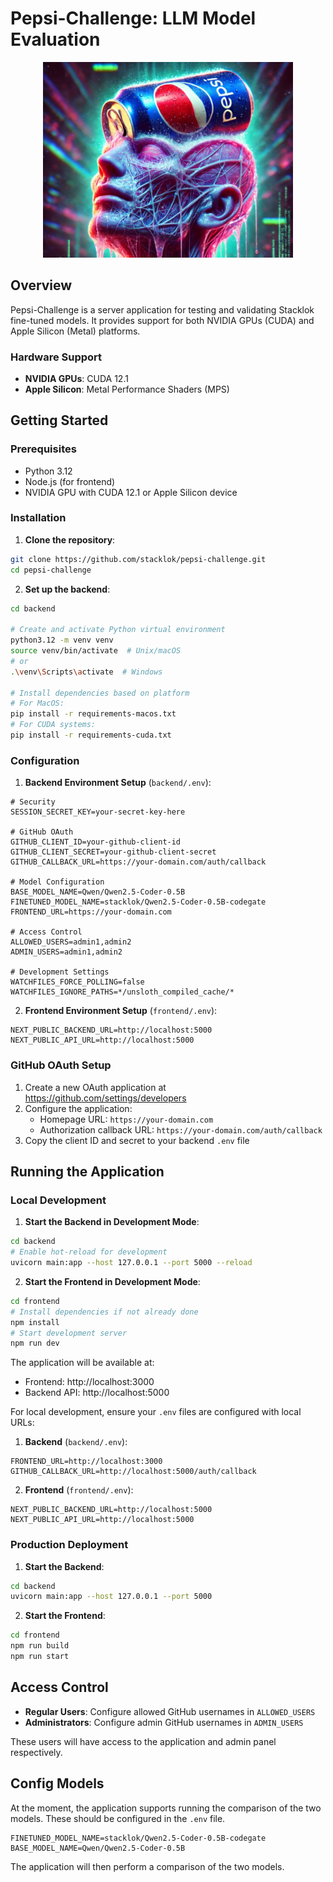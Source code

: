 # Pepsi-Challenge: LLM Model Evaluation

<p align="center">
  <img src="assets/pepsi-logo.png" alt="Pepsi Taste Logo" width="400"/>
</p>

## Overview

Pepsi-Challenge is a server application for testing and validating Stacklok fine-tuned models. It provides support for both NVIDIA GPUs (CUDA) and Apple Silicon (Metal) platforms.

### Hardware Support

- **NVIDIA GPUs**: CUDA 12.1
- **Apple Silicon**: Metal Performance Shaders (MPS)

## Getting Started

### Prerequisites

- Python 3.12
- Node.js (for frontend)
- NVIDIA GPU with CUDA 12.1 or Apple Silicon device

### Installation

1. **Clone the repository**:
```bash
git clone https://github.com/stacklok/pepsi-challenge.git
cd pepsi-challenge
```

2. **Set up the backend**:
```bash
cd backend

# Create and activate Python virtual environment
python3.12 -m venv venv
source venv/bin/activate  # Unix/macOS
# or
.\venv\Scripts\activate  # Windows

# Install dependencies based on platform
# For MacOS:
pip install -r requirements-macos.txt
# For CUDA systems:
pip install -r requirements-cuda.txt
```

### Configuration

1. **Backend Environment Setup** (`backend/.env`):
```env
# Security
SESSION_SECRET_KEY=your-secret-key-here

# GitHub OAuth
GITHUB_CLIENT_ID=your-github-client-id
GITHUB_CLIENT_SECRET=your-github-client-secret
GITHUB_CALLBACK_URL=https://your-domain.com/auth/callback

# Model Configuration
BASE_MODEL_NAME=Qwen/Qwen2.5-Coder-0.5B
FINETUNED_MODEL_NAME=stacklok/Qwen2.5-Coder-0.5B-codegate
FRONTEND_URL=https://your-domain.com

# Access Control
ALLOWED_USERS=admin1,admin2
ADMIN_USERS=admin1,admin2

# Development Settings
WATCHFILES_FORCE_POLLING=false
WATCHFILES_IGNORE_PATHS=*/unsloth_compiled_cache/*
```

2. **Frontend Environment Setup** (`frontend/.env`):
```env
NEXT_PUBLIC_BACKEND_URL=http://localhost:5000
NEXT_PUBLIC_API_URL=http://localhost:5000
```

### GitHub OAuth Setup

1. Create a new OAuth application at https://github.com/settings/developers
2. Configure the application:
   - Homepage URL: `https://your-domain.com`
   - Authorization callback URL: `https://your-domain.com/auth/callback`
3. Copy the client ID and secret to your backend `.env` file

## Running the Application

### Local Development

1. **Start the Backend in Development Mode**:
```bash
cd backend
# Enable hot-reload for development
uvicorn main:app --host 127.0.0.1 --port 5000 --reload
```

2. **Start the Frontend in Development Mode**:
```bash
cd frontend
# Install dependencies if not already done
npm install
# Start development server
npm run dev
```

The application will be available at:
- Frontend: http://localhost:3000
- Backend API: http://localhost:5000

For local development, ensure your `.env` files are configured with local URLs:

1. **Backend** (`backend/.env`):
```env
FRONTEND_URL=http://localhost:3000
GITHUB_CALLBACK_URL=http://localhost:5000/auth/callback
```

2. **Frontend** (`frontend/.env`):
```env
NEXT_PUBLIC_BACKEND_URL=http://localhost:5000
NEXT_PUBLIC_API_URL=http://localhost:5000
```

### Production Deployment

1. **Start the Backend**:
```bash
cd backend
uvicorn main:app --host 127.0.0.1 --port 5000
```

2. **Start the Frontend**:
```bash
cd frontend
npm run build
npm run start
```

## Access Control

- **Regular Users**: Configure allowed GitHub usernames in `ALLOWED_USERS`
- **Administrators**: Configure admin GitHub usernames in `ADMIN_USERS`

These users will have access to the application and admin panel respectively.

## Config Models

At the moment, the application supports running the comparison of the two models. These
should be configured in the `.env` file.

```env
FINETUNED_MODEL_NAME=stacklok/Qwen2.5-Coder-0.5B-codegate
BASE_MODEL_NAME=Qwen/Qwen2.5-Coder-0.5B
```

The application will then perform a comparison of the two models.

